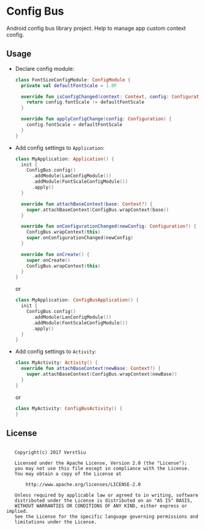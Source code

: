 
# Config Bus

Android config bus library project. Help to manage app custom context config.

## Usage

* Declare config module:

    ```kotlin
    class FontSizeConfigModule: ConfigModule {
      private val defaultFontScale = 1.0F

      override fun isConfigChanged(context: Context, config: Configuration): Boolean {
        return config.fontScale != defaultFontScale
      }

      override fun applyConfigChange(config: Configuration) {
        config.fontScale = defaultFontScale
      }
    }
    ```

* Add config settings to `Application`:

    ```kotlin
    class MyApplication: Application() {
      init {
        ConfigBus.config()
          .addModule(LanConfigModule())
          .addModule(FontScaleConfigModule())
          .apply()
      }

      override fun attachBaseContext(base: Context?) {
        super.attachBaseContext(ConfigBus.wrapContext(base))
      }

      override fun onConfigurationChanged(newConfig: Configuration?) {
        ConfigBus.wrapContext(this)
        super.onConfigurationChanged(newConfig)
      }

      override fun onCreate() {
        super.onCreate()
        ConfigBus.wrapContext(this)
      }
    }
    ```

    or

    ```kotlin
    class MyApplication: ConfigBusApplication() {
      init {
        ConfigBus.config()
          .addModule(LanConfigModule())
          .addModule(FontScaleConfigModule())
          .apply()
      }
    }
    ```

* Add config settings to `Activity`:

    ```kotlin
    class MyActivity: Activity() {
      override fun attachBaseContext(newBase: Context?) {
        super.attachBaseContext(ConfigBus.wrapContext(newBase))
      }
    }
    ```

    or

    ```kotlin
    class MyActivity: ConfigBusActivity() {
    }
    ```

## License

```

   Copyright(c) 2017 VerstSiu

   Licensed under the Apache License, Version 2.0 (the "License");
   you may not use this file except in compliance with the License.
   You may obtain a copy of the License at

       http://www.apache.org/licenses/LICENSE-2.0

   Unless required by applicable law or agreed to in writing, software
   distributed under the License is distributed on an "AS IS" BASIS,
   WITHOUT WARRANTIES OR CONDITIONS OF ANY KIND, either express or implied.
   See the License for the specific language governing permissions and
   limitations under the License.

```
